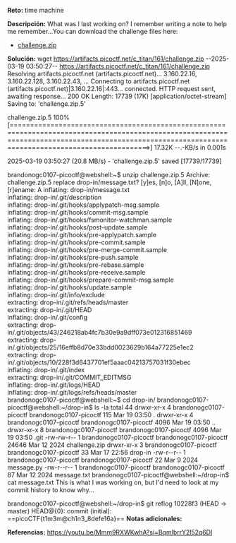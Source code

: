 **Reto:** time machine 

**Descripción:** 
What was I last working on? I remember writing a note to help me remember...You can download the challenge files here:

- [challenge.zip](https://artifacts.picoctf.net/c_titan/161/challenge.zip)

**Solución:**
wget https://artifacts.picoctf.net/c_titan/161/challenge.zip
--2025-03-19 03:50:27--  https://artifacts.picoctf.net/c_titan/161/challenge.zip
Resolving artifacts.picoctf.net (artifacts.picoctf.net)... 3.160.22.16, 3.160.22.128, 3.160.22.43, ...
Connecting to artifacts.picoctf.net (artifacts.picoctf.net)|3.160.22.16|:443... connected.
HTTP request sent, awaiting response... 200 OK
Length: 17739 (17K) [application/octet-stream]
Saving to: 'challenge.zip.5'

challenge.zip.5                                                                100%[====================================================================================================================================================================================================>]  17.32K  --.-KB/s    in 0.001s  

2025-03-19 03:50:27 (20.8 MB/s) - 'challenge.zip.5' saved [17739/17739]

brandonogc0107-picoctf@webshell:~$ unzip challenge.zip.5
Archive:  challenge.zip.5
replace drop-in/message.txt? [y]es, [n]o, [A]ll, [N]one, [r]ename: A
  inflating: drop-in/message.txt     
  inflating: drop-in/.git/description  
  inflating: drop-in/.git/hooks/applypatch-msg.sample  
  inflating: drop-in/.git/hooks/commit-msg.sample  
  inflating: drop-in/.git/hooks/fsmonitor-watchman.sample  
  inflating: drop-in/.git/hooks/post-update.sample  
  inflating: drop-in/.git/hooks/pre-applypatch.sample  
  inflating: drop-in/.git/hooks/pre-commit.sample  
  inflating: drop-in/.git/hooks/pre-merge-commit.sample  
  inflating: drop-in/.git/hooks/pre-push.sample  
  inflating: drop-in/.git/hooks/pre-rebase.sample  
  inflating: drop-in/.git/hooks/pre-receive.sample  
  inflating: drop-in/.git/hooks/prepare-commit-msg.sample  
  inflating: drop-in/.git/hooks/update.sample  
  inflating: drop-in/.git/info/exclude  
 extracting: drop-in/.git/refs/heads/master  
 extracting: drop-in/.git/HEAD       
  inflating: drop-in/.git/config     
 extracting: drop-in/.git/objects/43/246218ab4fc7b30e9a9dff073e012316851469  
 extracting: drop-in/.git/objects/25/16effb8d70e33bdd0023629b164a77225e1ec2  
 extracting: drop-in/.git/objects/10/228f3d6437701ef5aaac04213757031f30ebec  
  inflating: drop-in/.git/index      
 extracting: drop-in/.git/COMMIT_EDITMSG  
  inflating: drop-in/.git/logs/HEAD  
  inflating: drop-in/.git/logs/refs/heads/master  
brandonogc0107-picoctf@webshell:~$ cd drop-in/
brandonogc0107-picoctf@webshell:~/drop-in$ ls -la
total 44
drwxr-xr-x 4 brandonogc0107-picoctf brandonogc0107-picoctf   115 Mar 19 03:50 .
drwxr-xr-x 4 brandonogc0107-picoctf brandonogc0107-picoctf  4096 Mar 19 03:50 ..
drwxr-xr-x 8 brandonogc0107-picoctf brandonogc0107-picoctf  4096 Mar 19 03:50 .git
-rw-rw-r-- 1 brandonogc0107-picoctf brandonogc0107-picoctf 24646 Mar 12  2024 challenge.zip
drwxr-xr-x 3 brandonogc0107-picoctf brandonogc0107-picoctf    33 Mar 17 22:56 drop-in
-rw-r--r-- 1 brandonogc0107-picoctf brandonogc0107-picoctf    22 Mar  9  2024 message.py
-rw-r--r-- 1 brandonogc0107-picoctf brandonogc0107-picoctf    87 Mar 12  2024 message.txt
brandonogc0107-picoctf@webshell:~/drop-in$ cat message.txt
This is what I was working on, but I'd need to look at my commit history to know why...

brandonogc0107-picoctf@webshell:~/drop-in$ git reflog
10228f3 (HEAD -> master) HEAD@{0}: commit (initial): ==picoCTF{t1m3m@ch1n3_8defe16a}==
**Notas adicionales:**

**Referencias:** 
https://youtu.be/Mmm9RXWKwhA?si=BqmIbrrY2l52q6Dl 